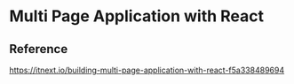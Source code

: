 # Multi Page Application with React

## Reference
https://itnext.io/building-multi-page-application-with-react-f5a338489694